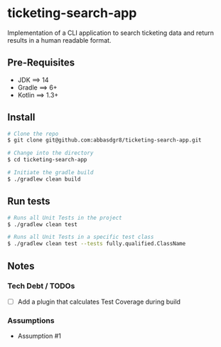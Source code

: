 # ticketing-search-app
Implementation of a CLI application to search ticketing data and return results 
in a human readable format.

## Pre-Requisites
- JDK ==> 14
- Gradle ==> 6+
- Kotlin ==> 1.3+

## Install
```bash
# Clone the repo
$ git clone git@github.com:abbasdgr8/ticketing-search-app.git

# Change into the directory
$ cd ticketing-search-app

# Initiate the gradle build
$ ./gradlew clean build
```

## Run tests
```bash
# Runs all Unit Tests in the project
$ ./gradlew clean test

# Runs all Unit Tests in a specific test class
$ ./gradlew clean test --tests fully.qualified.ClassName
```

## Notes
### Tech Debt / TODOs
- [ ] Add a plugin that calculates Test Coverage during build

### Assumptions
- Assumption #1